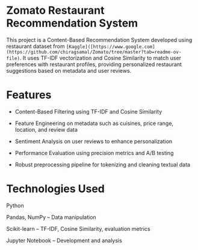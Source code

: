# Zomato Restaurant Recommendation System
This project is a Content-Based Recommendation System developed using restaurant dataset from `[Kaggle]([https://www.google.com](https://github.com/chiragsamal/Zomato/tree/master?tab=readme-ov-file)`. It uses TF-IDF vectorization and Cosine Similarity to match user preferences with restaurant profiles, providing personalized restaurant suggestions based on metadata and user reviews.

 # Features
+ Content-Based Filtering using TF-IDF and Cosine Similarity

+ Feature Engineering on metadata such as cuisines, price range, location, and review data

+ Sentiment Analysis on user reviews to enhance personalization

+ Performance Evaluation using precision metrics and A/B testing

+ Robust preprocessing pipeline for tokenizing and cleaning textual data

# Technologies Used
Python

Pandas, NumPy – Data manipulation

Scikit-learn – TF-IDF, Cosine Similarity, evaluation metrics

Jupyter Notebook – Development and analysis
